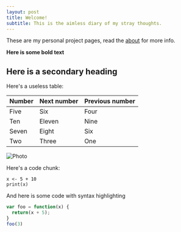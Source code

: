 ```yaml
---
layout: post
title: Welcome!
subtitle: This is the aimless diary of my stray thoughts.
---
```


These are my personal project pages, read the [about](http://anttitenkanen.github.io/aboutme/) for more info.



**Here is some bold text**

## Here is a secondary heading

Here's a useless table:
 
| Number | Next number | Previous number |
| :------ |:--- | :--- |
| Five | Six | Four |
| Ten | Eleven | Nine |
| Seven | Eight | Six |
| Two | Three | One |
 


![Photo](https://farm1.staticflickr.com/629/21183684852_d8451f1505_k.jpg)

Here's a code chunk:

~~~
x <- 5 + 10
print(x)
~~~

And here is some code with syntax highlighting

```javascript
var foo = function(x) {
  return(x + 5);
}
foo(3)
```
